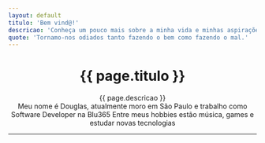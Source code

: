 ```yaml
---
layout: default
titulo: 'Bem vind@!'
descricao: 'Conheça um pouco mais sobre a minha vida e minhas aspirações:'
quote: 'Tornamo-nos odiados tanto fazendo o bem como fazendo o mal.'
---
```

  <div class="landscape">
  </div>
  <div align="center">
    <h1> {{ page.titulo }} </h1>
    {{ page.descricao }}
    <br>
    Meu nome é Douglas, atualmente moro em São Paulo e trabalho como Software Developer na Blu365
    Entre meus hobbies estão música, games e estudar novas tecnologias
  </div>
  <hr>
  <br>
